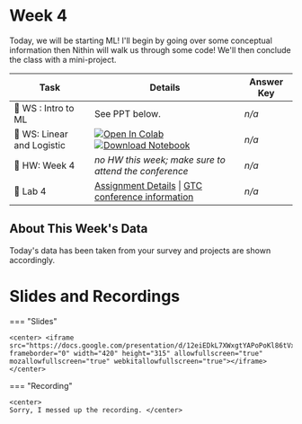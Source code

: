 



# Week 4



<!-- Todo add slides -->



Today, we will be starting ML! I'll begin by going over some conceptual information then Nithin will walk us through some code! We'll then conclude the class with a mini-project. 



<!-- Comment Out Answer Key -->

| **Task**                         | Details                                                      | Answer Key |
| -------------------------------- | ------------------------------------------------------------ | ---------- |
| :school: WS : Intro to ML        | See PPT below.                                               | *n/a*      |
| :school: WS: Linear and Logistic | [![Open In Colab](https://colab.research.google.com/assets/colab-badge.svg)](https://colab.research.google.com/github/christianfjung/Node-Pro/blob/master/content/week4/LinearLogistic.ipynb) [![Download Notebook](https://files.christianfjung.com/buttons/DownloadIpynb.svg)](/week4/LinearLogistic.ipynb) | *n/a*      |
| :school_satchel: HW: Week 4      | *no HW this week; make sure to attend the conference*        | *n/a*      |
| :microscope: ​Lab 4               | [Assignment Details](/week4/lab4) \| [GTC conference information](https://www.nvidia.com/en-us/gtc/) | *n/a*      |




## About This Week's  Data

Today's data has been taken from your survey and projects are shown accordingly. 





# Slides and Recordings

=== "Slides"

    <center> <iframe src="https://docs.google.com/presentation/d/12eiEDkL7XWxgtYAPoPoKl86tVxkPMvft9_a72YHk8kY/embed" frameborder="0" width="420" height="315" allowfullscreen="true" mozallowfullscreen="true" webkitallowfullscreen="true"></iframe> </center>

=== "Recording"

    <center>
    Sorry, I messed up the recording. </center>


